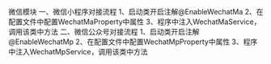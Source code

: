 微信模块
一、微信小程序对接流程
   1、启动类开启注解@EnableWechatMa
   2、在配置文件中配置WechatMaProperty中属性
   3、程序中注入WechatMaService，调用该类中方法
二、微信公众号对接流程
   1、启动类开启注解@EnableWechatMp
   2、在配置文件中配置WechatMpProperty中属性
   3、程序中注入WechatMpService，调用该类中方法
